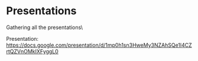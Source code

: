 # Presentations
Gathering all the presentations\


Presentation:
https://docs.google.com/presentation/d/1mp0h1sn3HweMy3NZAhSQe1l4CZrtQZVnOMkIXFyggL0
